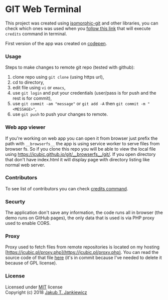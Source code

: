 # GIT Web Terminal

This project was created using [isomorphic-git](https://github.com/isomorphic-git/isomorphic-git) and other
libraries, you can check which ones was used when you
<a href="https://jcubic.github.io/git/#&#91;&#91;0,1,&quot;credits&quot;&#93;&#93;">follow this link</a>
that will execute `credits` command in terminal.

First version of the app was created on [codepen](https://codepen.io/jcubic/pen/Gddxpg).

### Usage
Steps to make changes to remote git repo (tested with github):

1. clone repo using `git clone` (using https url),
2. cd to directory,
3. edit file using `vi` or `emacs`,
4. use `git login` and put your credentials (user/pass is for push and the rest is for commit),
5. use `git commit -am "message"` or `git add -A` then `git commit -m "<MESSAGE>"`,
6. use `git push` to push your changes to remote.

### Web app viewer
If you're working on web app you can open it from browser just prefix the path with `__browserfs__` the app
is using service worker to serve files from browser fs. So if you clone this repo you will be able to view the local file
using https://jcubic.github.io/git/__browserfs__/git/. If you open directory that don't have index.html it will
display page with directory listing like normal web server.

### Contributors
To see list of contributors you can check
<a href="https://jcubic.github.io/git/#&#91;&#91;0,1,&quot;credits&quot;&#93;&#93;">credits command</a>.

### Securty
The application don't save any information, the code runs all in browser (the demo runs on GitHub pages), the only data that is used is via PHP proxy used to enable CORS.

### Proxy
Proxy used to fetch files from remote repositories is located on my hosting
[https://jcubic.pl/proxy.php](https://jcubic.pl/proxy.php). You can read the source code of that file
[here](https://github.com/jcubic/git/blob/357848672683d1959dbd1fa3d5023302a4151474/proxy.php) (it's in commit because
I've needed to delete it because of GPL license).

### License
Licensed under [MIT](http://opensource.org/licenses/MIT) license<br/>
Copyright (c) 2018 [Jakub T. Jankiewicz](http://jcubic.pl/me)
